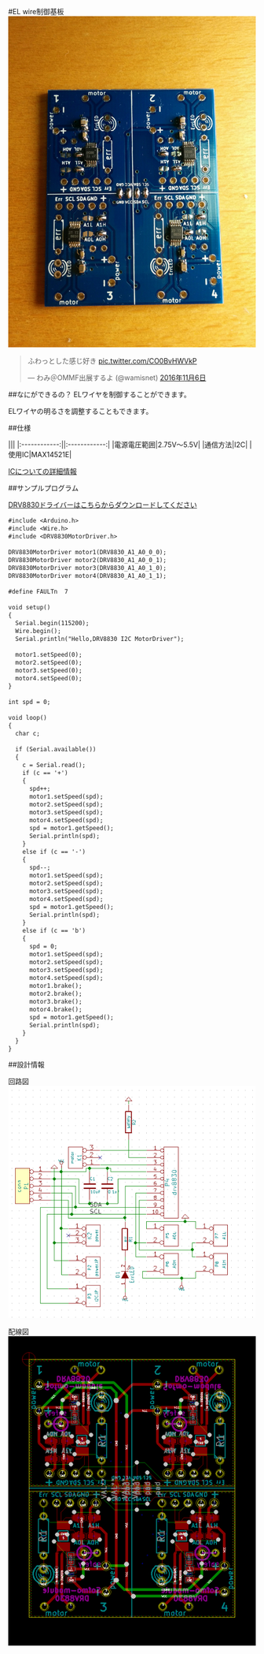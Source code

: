 #EL wire制御基板
![motor](./pic/motor.jpg)
<blockquote class="twitter-video" data-lang="ja"><p lang="ja" dir="ltr">ふわっとした感じ好き <a href="https://t.co/CO0BvHWVkP">pic.twitter.com/CO0BvHWVkP</a></p>&mdash; わみ＠OMMF出展するよ (@wamisnet) <a href="https://twitter.com/wamisnet/status/795281838893715456">2016年11月6日</a></blockquote>
<script async src="//platform.twitter.com/widgets.js" charset="utf-8"></script>

##なにができるの？
ELワイヤを制御することができます。

ELワイヤの明るさを調整することもできます。

##仕様


|||
|:------------:||:------------:|
|電源電圧範囲|2.75V～5.5V|
|通信方法|I2C|
|使用IC|MAX14521E|

[ICについての詳細情報](https://datasheets.maximintegrated.com/jp/ds/MAX14521E_jp.pdf)

##サンプルプログラム

[DRV8830ドライバーはこちらからダウンロードしてください](./driver/DRV8830MotorDriver.zip)

```
#include <Arduino.h>
#include <Wire.h>
#include <DRV8830MotorDriver.h>

DRV8830MotorDriver motor1(DRV8830_A1_A0_0_0);
DRV8830MotorDriver motor2(DRV8830_A1_A0_0_1);
DRV8830MotorDriver motor3(DRV8830_A1_A0_1_0);
DRV8830MotorDriver motor4(DRV8830_A1_A0_1_1);

#define FAULTn  7

void setup()
{
  Serial.begin(115200);
  Wire.begin();
  Serial.println("Hello,DRV8830 I2C MotorDriver");

  motor1.setSpeed(0);
  motor2.setSpeed(0);
  motor3.setSpeed(0);
  motor4.setSpeed(0);
}

int spd = 0;

void loop()
{
  char c;

  if (Serial.available())
  {
    c = Serial.read();
    if (c == '+')
    {
      spd++;
      motor1.setSpeed(spd);
      motor2.setSpeed(spd);
      motor3.setSpeed(spd);
      motor4.setSpeed(spd);
      spd = motor1.getSpeed();
      Serial.println(spd);
    }
    else if (c == '-')
    {
      spd--;
      motor1.setSpeed(spd);
      motor2.setSpeed(spd);
      motor3.setSpeed(spd);
      motor4.setSpeed(spd);
      spd = motor1.getSpeed();
      Serial.println(spd);
    }
    else if (c == 'b')
    {
      spd = 0;
      motor1.setSpeed(spd);
      motor2.setSpeed(spd);
      motor3.setSpeed(spd);
      motor4.setSpeed(spd);
      motor1.brake();
      motor2.brake();
      motor3.brake();
      motor4.brake();
      spd = motor1.getSpeed();
      Serial.println(spd);
    }
  }
}
```



##設計情報

回路図  
![回路図](./pic/motor回路図.png)  
  
配線図  
![配線図](./pic/motor配線図.png)